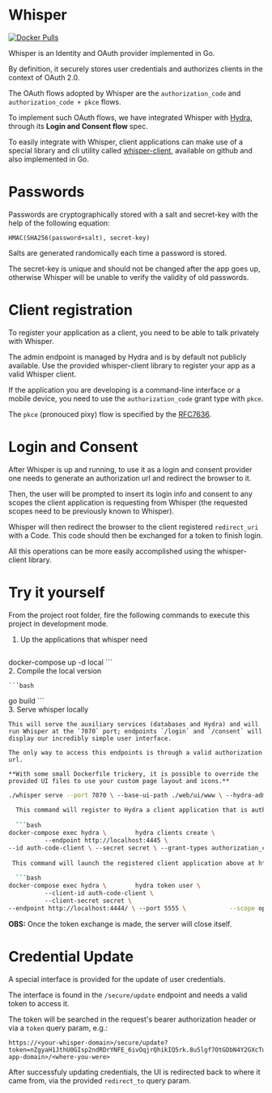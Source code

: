 
# Whisper  
[![Docker Pulls](https://img.shields.io/docker/pulls/labbsr0x/whisper.svg)](https://hub.docker.com/r/labbsr0x/whisper)  
  
Whisper is an Identity and OAuth provider implemented in Go.  
  
By definition, it securely stores user credentials and authorizes clients in the context of OAuth 2.0.  
  
The OAuth flows adopted by Whisper are the `authorization_code` and `authorization_code + pkce` flows.   
  
To implement such OAuth flows, we have integrated Whisper with [Hydra](https://github.com/ory/hydra), through its **Login and Consent flow** spec.  
  
To easily integrate with Whisper, client applications can make use of a special library and cli utility called [whisper-client](https://github.com/labbsr0x/whisper-client), available on github and also implemented in Go.  
  
# Passwords  
  
Passwords are cryptographically stored with a salt and secret-key with the help of the following equation:  
  
```  
HMAC(SHA256(password+salt), secret-key)  
```  
  
Salts are generated randomically each time a password is stored.  
  
The secret-key is unique and should not be changed after the app goes up, otherwise Whisper will be unable to verify the validity of old passwords.  
  
# Client registration  
  
To register your application as a client, you need to be able to talk privately with Whisper.   
  
The admin endpoint is managed by Hydra and is by default not publicly available. Use the provided whisper-client library to register your app as a valid Whisper client.  
  
If the application you are developing is a command-line interface or a mobile device, you need to use the `authorization_code` grant type with `pkce`.  
  
The `pkce` (pronouced pixy) flow is specified by the [RFC7636](https://tools.ietf.org/html/rfc7636).  
  
# Login and Consent  
  
After Whisper is up and running, to use it as a login and consent provider one needs to generate an authorization url and redirect the browser to it.  
  
Then, the user will be prompted to insert its login info and consent to any scopes the client application is requesting from Whisper (the requested scopes need to be previously known to Whisper).  
  
Whisper will then redirect the browser to the client registered `redirect_uri` with a Code. This code should then be exchanged for a token to finish login.  
  
All this operations can be more easily accomplished using the whisper-client library.  
  
# Try it yourself  
  
From the project root folder, fire the following commands to execute this project in development mode.  
  
1. Up the applications that whisper need  
  
    ```bash  
 docker-compose up -d local ```  
2. Compile the local version  
  
    ```bash  
 go build ```  
3. Serve whisper locally  
  
    This will serve the auxiliary services (databases and Hydra) and will run Whisper at the `7070` port; endpoints `/login` and `/consent` will display our incredibly simple user interface.  
  
    The only way to access this endpoints is through a valid authorization url.  
  
    **With some small Dockerfile trickery, it is possible to override the provided UI files to use your custom page layout and icons.**  
  
  ```bash  
 ./whisper serve --port 7070 \ --base-ui-path ./web/ui/www \ --hydra-admin-url http://localhost:4445 \ --hydra-public-url http://localhost:4444 \ --secret-key uhSunsodnsuBsdjsbds \ --log-level debug \ --scopes-file-path ./scopes.json \ --database-url "mysql://root:secret@tcp(localhost:3306)/whisper?charset=utf8mb4&parseTime=True&loc=Local" ```  4. Authorize application on hydra  
      
    This command will register to Hydra a client application that is authorized to perform a authorization code flow.  
      
    ```bash  
 docker-compose exec hydra \        hydra clients create \    
            --endpoint http://localhost:4445 \  
 --id auth-code-client \ --secret secret \ --grant-types authorization_code,refresh_token \ --response-types code,id_token \ --scope openid,offline \ --callbacks http://127.0.0.1:5555/callback ```  5. Launch application synced with hydra  
     
   This command will launch the registered client application above at http://localhost:5555. Go to your browser and see if you can successfully login with it.   
     
    ```bash  
 docker-compose exec hydra \        hydra token user \        
            --client-id auth-code-client \      
            --client-secret secret \  
 --endpoint http://localhost:4444/ \ --port 5555 \            --scope openid,offline  
 ```  
  __OBS:__ Once the token exchange is made, the server will close itself.  
  
# Credential Update  
  
A special interface is provided for the update of user credentials.   
  
The interface is found in the `/secure/update` endpoint and needs a valid token to access it.  
  
The token will be searched in the request's bearer authorization header or via a `token` query param, e.g.:  
  
```  
https://<your-whisper-domain>/secure/update?token=nZgyaH1JthU0GIsp2ndRDrYNFE_6ivOqjrQhikIQ5rk.8u5lgf7OtGDbN4Y2GXcTudf1u8lLX3kvsYkFH3uPxrY&redirect_to=http://<your-app-domain>/<where-you-were>  
```  
  
After successfuly updating credentials, the UI is redirected back to where it came from, via the provided `redirect_to` query param.